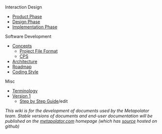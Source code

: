 Interaction Design
* [Product Phase](https://github.com/metapolator/metapolator/wiki/interaction-design)
* [Design Phase](https://github.com/metapolator/metapolator/wiki/interaction-design)
* [Implementation Phase](https://github.com/metapolator/metapolator/wiki/interaction-design)

Software Development
* [Concepts](https://github.com/metapolator/metapolator/wiki/concepts)
  * [Project File Format](https://github.com/metapolator/metapolator/wiki/metapolator-project-file-format)
  * [CPS](https://github.com/metapolator/metapolator/wiki/cascading-parameter-sheets)
* [Architecture](https://github.com/metapolator/metapolator/wiki/architecture)
* [Roadmap](https://github.com/metapolator/metapolator/wiki/roadmap)
* [Coding Style](https://github.com/metapolator/metapolator/wiki/coding-style)

Misc
* [Terminology](https://github.com/metapolator/metapolator/wiki/Terminology)
* [Version 1](https://github.com/metapolator/metapolator/wiki/v1)
  * [Step by Step Guide](https://docs.google.com/document/d/1fiYpDxoBaiymMjzxptRZr6HkDaF3QqdEZuq_Vdz2JjU)/edit

_This wiki is for the development of documents used by the Metapolator team. Stable versions of documents and end-user documentation will be published on the [metapolator.com](metapolator.com) homepage (which has [source](https://github.com/metapolator/metapolator/tree/gh-pages) hosted on github)_